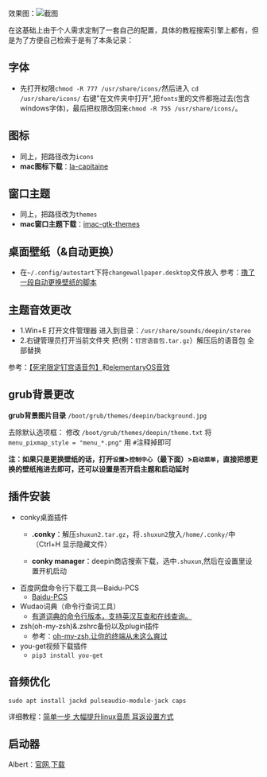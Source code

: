 效果图：![截图](https://github.com/Psychiwave/Deepin-beautify-basic/blob/master/screenshot.png)

在这基础上由于个人需求定制了一套自己的配置，具体的教程搜索引擎上都有，但是为了方便自己检索于是有了本条记录：

## 字体

   * 先打开权限`chmod -R 777 /usr/share/icons/`然后进入 `cd /usr/share/icons/` 右键"在文件夹中打开",把`fonts`里的文件都拖过去(包含windows字体)，最后把权限改回来`chmod -R 755 /usr/share/icons/`。
## 图标
  * 同上，把路径改为`icons`
  * **mac图标下载**：[la-capitaine](https://github.com/keeferrourke/la-capitaine-icon-theme) 
## 窗口主题
  * 同上，把路径改为`themes`
  * **mac窗口主题下载**：[imac-gtk-themes](https://gitlab.com/1314/imac-gtk-themes)
## 桌面壁纸（&自动更换）
  * 在`~/.config/autostart`下将`changewallpaper.desktop`文件放入
    参考：[撸了一段自动更换壁纸的脚本](https://bbs.deepin.org/forum.php?mod=viewthread&tid=38940)

## 主题音效更改

* 1.Win+E 打开文件管理器  进入到目录：`/usr/share/sounds/deepin/stereo`
* 2.右键管理员打开当前文件夹  把(例：`钉宫语音包.tar.gz`）解压后的语音包 全部替换

参考：[【死宅限定钉宫语音包】](https://bbs.deepin.org/forum.php?mod=viewthread&tid=154264)和[elementaryOS音效](https://bbs.deepin.org/forum.php?mod=viewthread&tid=134778)

## grub背景更改

**grub背景图片目录**
 `/boot/grub/themes/deepin/background.jpg`

去除默认选项框：
修改 `/boot/grub/themes/deepin/theme.txt`
将 `menu_pixmap_style = "menu_*.png"`
用 `#`注释掉即可

**注：如果只是更换壁纸的话，打开`设置`>`控制中心`（最下面）>`启动菜单`，直接把想更换的壁纸拖进去即可，还可以设置是否开启主题和启动延时**

## 插件安装   

 * conky桌面插件
   * **.conky**：解压`shuxun2.tar.gz`，将`.shuxun2`放入`/home/.conky/`中（Ctrl+H 显示隐藏文件）

   * **conky manager**：deepin商店搜索下载，选中`.shuxun`,然后在设置里设置开机启动
 * 百度网盘命令行下载工具—Baidu-PCS
   * [Baidu-PCS](https://github.com/iikira/BaiduPCS-Go)
 * Wudao词典（命令行查词工具）
   * [有道词典的命令行版本，支持英汉互查和在线查询。](https://github.com/ChestnutHeng/Wudao-dict)
 * zsh(oh-my-zsh)&.zshrc备份以及plugin插件
   * 参考：[oh-my-zsh,让你的终端从未这么爽过](https://www.jianshu.com/p/d194d29e488c)
 * you-get视频下载插件
   * `pip3 install you-get`


## 音频优化

`sudo apt install jackd pulseaudio-module-jack caps`

详细教程：[简单一步 大幅提升linux音质 耳返设置方式](https://www.bilibili.com/video/av43862110)

## 启动器
Albert：[官网](https://albertlauncher.github.io/docs/installing/),[下载](https://software.opensuse.org/download.html?project=home:manuelschneid3r&package=albert)
